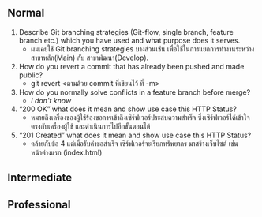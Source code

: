 ## Normal
1.  Describe Git branching strategies (Git-flow, single branch, feature branch etc.) which you have used and what purpose does it serves.
    - ผมเคยใช้ Git branching strategies บางส่วนเช่น เพื่อใช้ในการแยกการทำงานระหว่าง สาขาหลัก(Main) กับ สาขาพัฒนา(Develop). 
2.	How do you revert a commit that has already been pushed and made public? 
    - git revert <ตามด้วย commit ที่เขียนไว้ ที่ -m> 
3.	How do you normally solve conflicts in a feature branch before merge?
    - *I don't know*
4.	“200 OK” what does it mean and show use case this HTTP Status?
    - หมายถึงเครื่องของผู้ใช้ร้องขอการเข้าถึงเซิร์ฟเวอร์ประสบความสำเร็จ ซึ่งเซิร์ฟเวอร์ได้เข้าใจตรงกับเครื่องผู้ใช้ และดำเนินการไปอีกขั้นตอนได้
5.	“201 Created” what does it mean and show use case this HTTP Status?
    - คล้ายกับข้อ 4 แต่เมื่อรับคำขอสำเร็จ เซิร์ฟเวอร์จะเรียกทรัพยากร มาสร้างเว็บไซต์ เช่น หน้าต่างแรก (index.html)
## Intermediate

## Professional